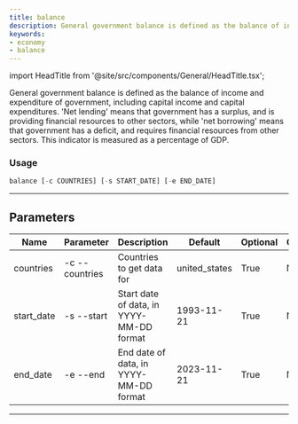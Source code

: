 ```yaml
---
title: balance
description: General government balance is defined as the balance of income and expenditure of government, including capital income and capital expenditures
keywords:
- economy
- balance
---
```


import HeadTitle from '@site/src/components/General/HeadTitle.tsx';

<HeadTitle title="economy /balance - Reference | OpenBB Terminal Docs" />

General government balance is defined as the balance of income and expenditure of government, including capital income and capital expenditures. 'Net lending' means that government has a surplus, and is providing financial resources to other sectors, while 'net borrowing' means that government has a deficit, and requires financial resources from other sectors. This indicator is measured as a percentage of GDP.

### Usage

```python wordwrap
balance [-c COUNTRIES] [-s START_DATE] [-e END_DATE]
```

---

## Parameters

| Name | Parameter | Description | Default | Optional | Choices |
| ---- | --------- | ----------- | ------- | -------- | ------- |
| countries | -c  --countries | Countries to get data for | united_states | True | None |
| start_date | -s  --start | Start date of data, in YYYY-MM-DD format | 1993-11-21 | True | None |
| end_date | -e  --end | End date of data, in YYYY-MM-DD format | 2023-11-21 | True | None |

---
